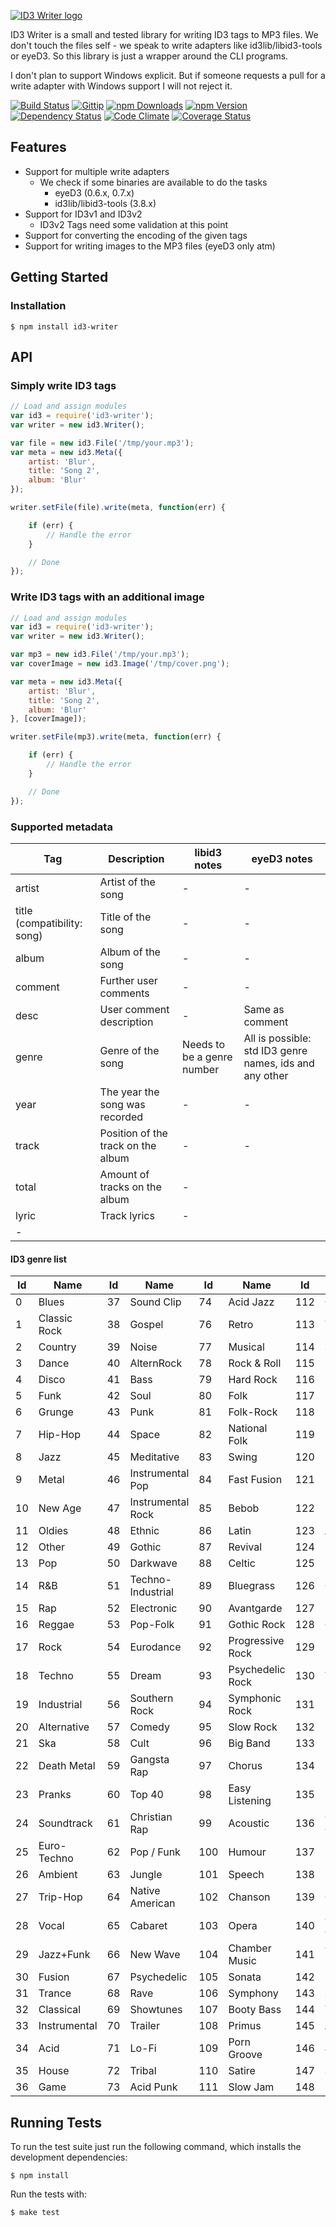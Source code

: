 [![ID3 Writer logo](https://raw.githubusercontent.com/Jack12816/id3-writer/master/logo.png)]()

ID3 Writer is a small and tested library for writing ID3 tags to MP3
files. We don't touch the files self - we speak to write adapters like
id3lib/libid3-tools or eyeD3. So this library is just a wrapper around the CLI programs.

I don't plan to support Windows explicit. But if someone requests a pull
for a write adapter with Windows support I will not reject it.

[![Build Status](http://img.shields.io/travis/Jack12816/id3-writer.svg)](http://travis-ci.org/Jack12816/id3-writer)
[![Gittip](http://img.shields.io/gittip/Jack12816.png)](https://www.gittip.com/Jack12816/)
[![npm Downloads](http://img.shields.io/npm/dm/id3-writer.svg)](https://www.npmjs.org/package/id3-writer)
[![npm Version](http://img.shields.io/npm/v/id3-writer.svg)](https://www.npmjs.org/package/id3-writer)
[![Dependency Status](https://david-dm.org/jack12816/id3-writer.png)](https://david-dm.org/jack12816/id3-writer)
[![Code Climate](https://codeclimate.com/github/Jack12816/id3-writer/badges/gpa.svg)](https://codeclimate.com/github/Jack12816/id3-writer)
[![Coverage Status](https://coveralls.io/repos/Jack12816/id3-writer/badge.png)](https://coveralls.io/r/Jack12816/id3-writer)

## Features

* Support for multiple write adapters
    * We check if some binaries are available to do the tasks
        * eyeD3 (0.6.x, 0.7.x)
        * id3lib/libid3-tools (3.8.x)
* Support for ID3v1 and ID3v2
    * ID3v2 Tags need some validation at this point
* Support for converting the encoding of the given tags
* Support for writing images to the MP3 files (eyeD3 only atm)

## Getting Started

### Installation

    $ npm install id3-writer

## API

### Simply write ID3 tags

```js
// Load and assign modules
var id3 = require('id3-writer');
var writer = new id3.Writer();

var file = new id3.File('/tmp/your.mp3');
var meta = new id3.Meta({
    artist: 'Blur',
    title: 'Song 2',
    album: 'Blur'
});

writer.setFile(file).write(meta, function(err) {

    if (err) {
        // Handle the error
    }

    // Done
});
```

### Write ID3 tags with an additional image

```js
// Load and assign modules
var id3 = require('id3-writer');
var writer = new id3.Writer();

var mp3 = new id3.File('/tmp/your.mp3');
var coverImage = new id3.Image('/tmp/cover.png');

var meta = new id3.Meta({
    artist: 'Blur',
    title: 'Song 2',
    album: 'Blur'
}, [coverImage]);

writer.setFile(mp3).write(meta, function(err) {

    if (err) {
        // Handle the error
    }

    // Done
});
```

### Supported metadata

| Tag                         | Description                          | libid3 notes                 | eyeD3 notes                                               |
| --------------------------- | ------------------------------------ | ---------------------------- | --------------------------------------------------------- |
| artist                      | Artist of the song                   | -                            | -                                                         |
| title (compatibility: song) | Title of the song                    | -                            | -                                                         |
| album                       | Album of the song                    | -                            | -                                                         |
| comment                     | Further user comments                | -                            | -                                                         |
| desc                        | User comment description             | -                            | Same as comment                                           |
| genre                       | Genre of the song                    | Needs to be a genre number   | All is possible: std ID3 genre names, ids and any other   |
| year                        | The year the song was recorded       | -                            | -                                                         |
| track                       | Position of the track on the album   | -                            | -                                                         |
| total                       | Amount of tracks on the album        | -                            | 
| lyric                       | Track lyrics       | -                            | 
-                                                         |

#### ID3 genre list

| Id   | Name                | Id   | Name                | Id    | Name                     | Id    | Name                     |
| ---- | ------------------- | ---- | ------------------- | ----- | ------------------------ | ----- | ------------------------ |
| 0    | Blues               | 37   | Sound Clip          | 74    | Acid Jazz                | 112   | Club                     |
| 1    | Classic Rock        | 38   | Gospel              | 76    | Retro                    | 113   | Tango                    |
| 2    | Country             | 39   | Noise               | 77    | Musical                  | 114   | Samba                    |
| 3    | Dance               | 40   | AlternRock          | 78    | Rock & Roll              | 115   | Folklore                 |
| 4    | Disco               | 41   | Bass                | 79    | Hard Rock                | 116   | Ballad                   |
| 5    | Funk                | 42   | Soul                | 80    | Folk                     | 117   | Power Ballad             |
| 6    | Grunge              | 43   | Punk                | 81    | Folk-Rock                | 118   | Rhythmic Soul            |
| 7    | Hip-Hop             | 44   | Space               | 82    | National Folk            | 119   | Freestyle                |
| 8    | Jazz                | 45   | Meditative          | 83    | Swing                    | 120   | Duet                     |
| 9    | Metal               | 46   | Instrumental Pop    | 84    | Fast  Fusion             | 121   | Punk Rock                |
| 10   | New Age             | 47   | Instrumental Rock   | 85    | Bebob                    | 122   | Drum Solo                |
| 11   | Oldies              | 48   | Ethnic              | 86    | Latin                    | 123   | A Cappella               |
| 12   | Other               | 49   | Gothic              | 87    | Revival                  | 124   | Euro-House               |
| 13   | Pop                 | 50   | Darkwave            | 88    | Celtic                   | 125   | Dance Hall               |
| 14   | R&B                 | 51   | Techno-Industrial   | 89    | Bluegrass                | 126   | Goa                      |
| 15   | Rap                 | 52   | Electronic          | 90    | Avantgarde               | 127   | Drum & Bass              |
| 16   | Reggae              | 53   | Pop-Folk            | 91    | Gothic Rock              | 128   | Club-House               |
| 17   | Rock                | 54   | Eurodance           | 92    | Progressive Rock         | 129   | Hardcore                 |
| 18   | Techno              | 55   | Dream               | 93    | Psychedelic Rock         | 130   | Terror                   |
| 19   | Industrial          | 56   | Southern Rock       | 94    | Symphonic Rock           | 131   | Indie                    |
| 20   | Alternative         | 57   | Comedy              | 95    | Slow Rock                | 132   | BritPop                  |
| 21   | Ska                 | 58   | Cult                | 96    | Big Band                 | 133   | Negerpunk                |
| 22   | Death Metal         | 59   | Gangsta Rap         | 97    | Chorus                   | 134   | Polsk Punk               |
| 23   | Pranks              | 60   | Top 40              | 98    | Easy Listening           | 135   | Beat                     |
| 24   | Soundtrack          | 61   | Christian Rap       | 99    | Acoustic                 | 136   | Christian Gangsta Rap    |
| 25   | Euro-Techno         | 62   | Pop / Funk          | 100   | Humour                   | 137   | Heavy Metal              |
| 26   | Ambient             | 63   | Jungle              | 101   | Speech                   | 138   | Black Metal              |
| 27   | Trip-Hop            | 64   | Native American     | 102   | Chanson                  | 139   | Crossover                |
| 28   | Vocal               | 65   | Cabaret             | 103   | Opera                    | 140   | Contemporary Christian   |
| 29   | Jazz+Funk           | 66   | New Wave            | 104   | Chamber Music            | 141   | Christian Rock           |
| 30   | Fusion              | 67   | Psychedelic         | 105   | Sonata                   | 142   | Merengue                 |
| 31   | Trance              | 68   | Rave                | 106   | Symphony                 | 143   | Salsa                    |
| 32   | Classical           | 69   | Showtunes           | 107   | Booty Bass               | 144   | Thrash Metal             |
| 33   | Instrumental        | 70   | Trailer             | 108   | Primus                   | 145   | Anime                    |
| 34   | Acid                | 71   | Lo-Fi               | 109   | Porn Groove              | 146   | JPop                     |
| 35   | House               | 72   | Tribal              | 110   | Satire                   | 147   | Synthpop                 |
| 36   | Game                | 73   | Acid Punk           | 111   | Slow Jam                 | 148   | Rock/Pop                 |

## Running Tests

To run the test suite just run the following command, which installs the
development dependencies:

    $ npm install

Run the tests with:

    $ make test

